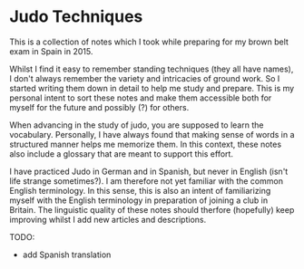 # Judo Techniques
This is a collection of notes which I took while preparing for my brown belt exam in Spain in 2015.

Whilst I find it easy to remember standing techniques (they all have names),
I don't always remember the variety and intricacies of ground work. So I started writing them down
in detail to help me study and prepare. This is my personal intent to sort these notes and make them accessible 
both for myself for the future and possibly (?) for others.

When advancing in the study of judo, you are supposed to learn the vocabulary. 
Personally, I have always found that making sense of words in a structured manner helps me memorize them. In this 
context, these notes also include a glossary that are meant to support this effort. 

I have practiced Judo in German and in Spanish, but never in English (isn't life strange sometimes?). I am therefore not yet familiar with the 
common English terminology. In this sense, this is also an intent of familiarizing myself with the English terminology in preparation
of joining a club in Britain. The linguistic quality of these notes should therfore (hopefully) keep improving whilst 
I add new articles and descriptions. 


TODO: 
* add Spanish translation
